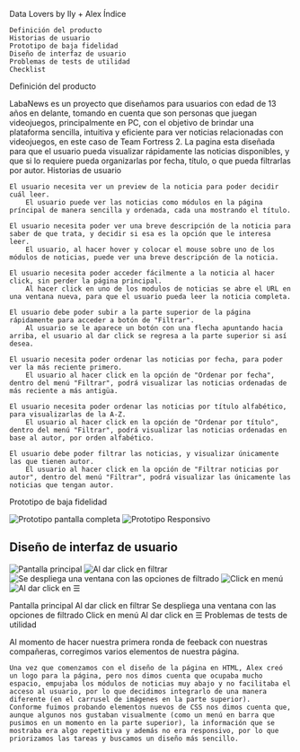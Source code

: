 Data Lovers
by Ily + Alex
Índice

    Definición del producto
    Historias de usuario
    Prototipo de baja fidelidad
    Diseño de interfaz de usuario
    Problemas de tests de utilidad
    Checklist

Definición del producto

LabaNews es un proyecto que diseñamos para usuarios con edad de 13 años en delante, tomando en cuenta que son personas que juegan videojuegos, principalmente en PC, con el objetivo de brindar una plataforma sencilla, intuitiva y eficiente para ver noticias relacionadas con videojuegos, en este caso de Team Fortress 2. La pagina esta diseñada para que el usuario pueda visualizar rápidamente las noticias disponibles, y que si lo requiere pueda organizarlas por fecha, título, o que pueda filtrarlas por autor.
Historias de usuario

    El usuario necesita ver un preview de la noticia para poder decidir cuál leer.
        El usuario puede ver las noticias como módulos en la página príncipal de manera sencilla y ordenada, cada una mostrando el título.

    El usuario necesita poder ver una breve descripción de la noticia para saber de que trata, y decidir si esa es la opción que le interesa leer.
        El usuario, al hacer hover y colocar el mouse sobre uno de los módulos de noticias, puede ver una breve descripción de la noticia.

    El usuario necesita poder acceder fácilmente a la noticia al hacer click, sin perder la página principal.
        Al hacer click en uno de los modulos de noticias se abre el URL en una ventana nueva, para que el usuario pueda leer la noticia completa.

    El usuario debe poder subir a la parte superior de la página rápidamente para acceder a botón de "Filtrar".
        Al usuario se le aparece un botón con una flecha apuntando hacia arriba, el usuario al dar click se regresa a la parte superior si así desea.

    El usuario necesita poder ordenar las noticias por fecha, para poder ver la más reciente primero.
        El usuario al hacer click en la opción de "Ordenar por fecha", dentro del menú "Filtrar", podrá visualizar las noticias ordenadas de más reciente a más antigüa.

    El usuario necesita poder ordenar las noticias por título alfabético, para visualizarlas de la A-Z.
        El usuario al hacer click en la opción de "Ordenar por título", dentro del menú "Filtrar", podrá visualizar las noticias ordenadas en base al autor, por orden alfabético.

    El usuario debe poder filtrar las noticias, y visualizar únicamente las que tienen autor.
        El usuario al hacer click en la opción de "Filtrar noticias por autor", dentro del menú "Filtrar", podrá visualizar las únicamente las noticias que tengan autor.

Prototipo de baja fidelidad

![Prototipo pantalla completa](https://scontent-qro1-1.xx.fbcdn.net/v/t1.15752-9/53218992_574971473014735_3317028192165822464_n.jpg?_nc_cat=111&_nc_ht=scontent-qro1-1.xx&oh=042bbc7464cb1cce28b89abc64a54fd3&oe=5CE807B5)
![Prototipo Responsivo](https://scontent-qro1-1.xx.fbcdn.net/v/t1.15752-9/52977084_2206105822781197_8346173774655127552_n.jpg?_nc_cat=103&_nc_ht=scontent-qro1-1.xx&oh=a7ba6ab2116c042010e61b2204f4df44&oe=5CDB3BED)

## Diseño de interfaz de usuario

![Pantalla principal](https://i.ibb.co/fNC315X/Prototipo-4.jpg)
![Al dar click en filtrar](https://i.ibb.co/fNC315X/Prototipo-4.jpg)
![Se despliega una ventana con las opciones de filtrado](https://i.ibb.co/1JPccRh/Prototipo-4-1.jpg)
![Click en menú ](https://i.ibb.co/kXwxgvj/Prototipo-1-1.jpg)
![Al dar click en ☰ ](https://i.ibb.co/nwN81L8/Prototipo-3.jpg)

Pantalla principal Al dar click en filtrar Se despliega una ventana con las opciones de filtrado Click en menú Al dar click en ☰
Problemas de tests de utilidad

Al momento de hacer nuestra primera ronda de feeback con nuestras compañeras, corregimos varios elementos de nuestra página.

    Una vez que comenzamos con el diseño de la página en HTML, Alex creó un logo para la página, pero nos dimos cuenta que ocupaba mucho espacio, empujaba los módulos de noticias muy abajo y no facilitaba el acceso al usuario, por lo que decidimos integrarlo de una manera diferente (en el carrusel de imágenes en la parte superior).
    Conforme fuimos probando elementos nuevos de CSS nos dimos cuenta que, aunque algunos nos gustaban visualmente (como un menú en barra que pusimos en un momento en la parte superior), la información que se mostraba era algo repetitiva y además no era responsivo, por lo que priorizamos las tareas y buscamos un diseño más sencillo.

 
